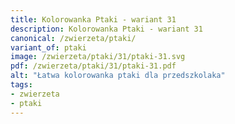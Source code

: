 ```yaml
---
title: Kolorowanka Ptaki - wariant 31
description: Kolorowanka Ptaki - wariant 31
canonical: /zwierzeta/ptaki/
variant_of: ptaki
image: /zwierzeta/ptaki/31/ptaki-31.svg
pdf: /zwierzeta/ptaki/31/ptaki-31.pdf
alt: "Łatwa kolorowanka ptaki dla przedszkolaka"
tags:
- zwierzeta
- ptaki
---
```


